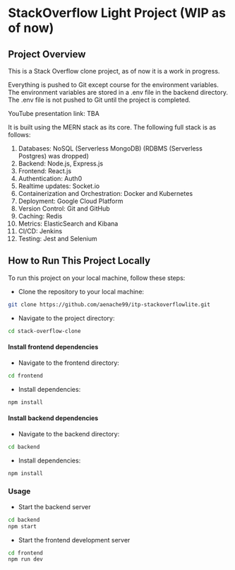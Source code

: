 # StackOverflow Light Project (WIP as of now)

## Project Overview


This is a Stack Overflow clone project, as of now it is a work in progress.

Everything is pushed to Git except course for the environment variables. The environment variables are stored in a .env file in the backend directory. The .env file is not pushed to Git until the project is completed.

YouTube presentation link: TBA


It is built using the MERN stack as its core. The following full stack is as follows:

1. Databases: NoSQL (Serverless MongoDB) (RDBMS (Serverless Postgres) was dropped)
2. Backend: Node.js, Express.js
3. Frontend: React.js
4. Authentication: Auth0
5. Realtime updates: Socket.io
6. Containerization and Orchestration: Docker and Kubernetes
7. Deployment: Google Cloud Platform
8. Version Control: Git and GitHub
9. Caching: Redis
10. Metrics: ElasticSearch and Kibana
11. CI/CD: Jenkins
12. Testing: Jest and Selenium


## How to Run This Project Locally
To run this project on your local machine, follow these steps:

- Clone the repository to your local machine:
```bash
git clone https://github.com/aenache99/itp-stackoverflowlite.git

```
- Navigate to the project directory:
```bash
cd stack-overflow-clone

```
#### Install frontend dependencies
- Navigate to the frontend directory:
```bash
cd frontend
```

- Install dependencies:
```bash
npm install

```

#### Install backend dependencies
- Navigate to the backend directory:
```bash
cd backend

```

- Install dependencies:
```bash
npm install

```

### Usage
- Start the backend server
```bash
cd backend
npm start

```


- Start the frontend development server
```bash
cd frontend
npm run dev

```